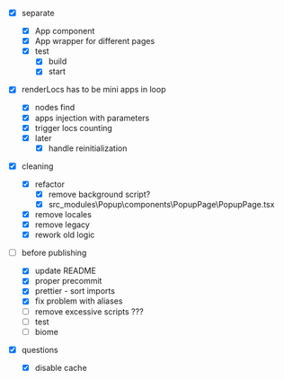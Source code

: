 - [x] separate

  - [x] App component
  - [x] App wrapper for different pages
  - [x] test
    - [x] build
    - [x] start

- [x] renderLocs has to be mini apps in loop

  - [x] nodes find
  - [x] apps injection with parameters
  - [x] trigger locs counting
  - [x] later
    - [x] handle reinitialization

- [x] cleaning

  - [x] refactor
    - [x] remove background script?
    - [x] src_modules\Popup\components\PopupPage\PopupPage.tsx
  - [x] remove locales
  - [x] remove legacy
  - [x] rework old logic

- [ ] before publishing

  - [x] update README
  - [x] proper precommit
  - [x] prettier - sort imports
  - [x] fix problem with aliases
  - [ ] remove excessive scripts ???
  - [ ] test
  - [ ] biome

- [x] questions
  - [x] disable cache
